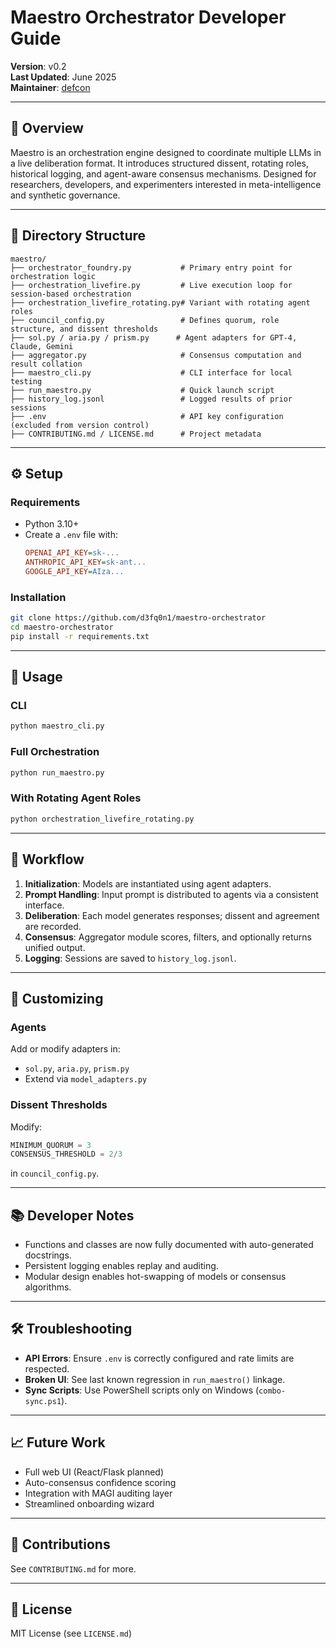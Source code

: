 # Maestro Orchestrator Developer Guide

**Version**: v0.2  
**Last Updated**: June 2025  
**Maintainer**: [defcon](https://github.com/d3fq0n1)

---

## 🧠 Overview

Maestro is an orchestration engine designed to coordinate multiple LLMs in a live deliberation format. It introduces structured dissent, rotating roles, historical logging, and agent-aware consensus mechanisms. Designed for researchers, developers, and experimenters interested in meta-intelligence and synthetic governance.

---

## 📁 Directory Structure

```text
maestro/
├── orchestrator_foundry.py           # Primary entry point for orchestration logic
├── orchestration_livefire.py         # Live execution loop for session-based orchestration
├── orchestration_livefire_rotating.py# Variant with rotating agent roles
├── council_config.py                 # Defines quorum, role structure, and dissent thresholds
├── sol.py / aria.py / prism.py      # Agent adapters for GPT-4, Claude, Gemini
├── aggregator.py                     # Consensus computation and result collation
├── maestro_cli.py                    # CLI interface for local testing
├── run_maestro.py                    # Quick launch script
├── history_log.jsonl                 # Logged results of prior sessions
├── .env                              # API key configuration (excluded from version control)
├── CONTRIBUTING.md / LICENSE.md      # Project metadata
```

---

## ⚙️ Setup

### Requirements

- Python 3.10+
- Create a `.env` file with:
  ```ini
  OPENAI_API_KEY=sk-...
  ANTHROPIC_API_KEY=sk-ant...
  GOOGLE_API_KEY=AIza...
  ```

### Installation

```bash
git clone https://github.com/d3fq0n1/maestro-orchestrator
cd maestro-orchestrator
pip install -r requirements.txt
```

---

## 🚀 Usage

### CLI

```bash
python maestro_cli.py
```

### Full Orchestration

```bash
python run_maestro.py
```

### With Rotating Agent Roles

```bash
python orchestration_livefire_rotating.py
```

---

## 🔁 Workflow

1. **Initialization**: Models are instantiated using agent adapters.
2. **Prompt Handling**: Input prompt is distributed to agents via a consistent interface.
3. **Deliberation**: Each model generates responses; dissent and agreement are recorded.
4. **Consensus**: Aggregator module scores, filters, and optionally returns unified output.
5. **Logging**: Sessions are saved to `history_log.jsonl`.

---

## 🧩 Customizing

### Agents

Add or modify adapters in:
- `sol.py`, `aria.py`, `prism.py`
- Extend via `model_adapters.py`

### Dissent Thresholds

Modify:
```python
MINIMUM_QUORUM = 3
CONSENSUS_THRESHOLD = 2/3
```
in `council_config.py`.

---

## 📚 Developer Notes

- Functions and classes are now fully documented with auto-generated docstrings.
- Persistent logging enables replay and auditing.
- Modular design enables hot-swapping of models or consensus algorithms.

---

## 🛠️ Troubleshooting

- **API Errors**: Ensure `.env` is correctly configured and rate limits are respected.
- **Broken UI**: See last known regression in `run_maestro()` linkage.
- **Sync Scripts**: Use PowerShell scripts only on Windows (`combo-sync.ps1`).

---

## 📈 Future Work

- Full web UI (React/Flask planned)
- Auto-consensus confidence scoring
- Integration with MAGI auditing layer
- Streamlined onboarding wizard

---

## 🤝 Contributions

See `CONTRIBUTING.md` for more.

---

## 🧾 License

MIT License (see `LICENSE.md`)

